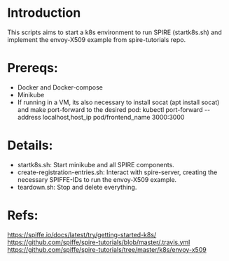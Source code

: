 # Introduction
This scripts aims to start a k8s environment to run SPIRE (startk8s.sh) and implement the envoy-X509 example from spire-tutorials repo.

# Prereqs:
- Docker and Docker-compose
- Minikube
- If running in a VM, its also necessary to install socat (apt install socat) and make port-forward to the desired pod: 
    kubectl port-forward --address localhost,host_ip pod/frontend_name 3000:3000

# Details:
  
- startk8s.sh: Start minikube and all SPIRE components.
- create-registration-entries.sh: Interact with spire-server, creating the necessary SPIFFE-IDs to run the envoy-X509 example.  
- teardown.sh: Stop and delete everything.
  
# Refs:  
  https://spiffe.io/docs/latest/try/getting-started-k8s/
  https://github.com/spiffe/spire-tutorials/blob/master/.travis.yml
  https://github.com/spiffe/spire-tutorials/tree/master/k8s/envoy-x509
  
